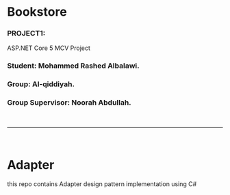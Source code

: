 # Bookstore

### PROJECT1: 
ASP.NET Core 5 MCV Project


### <b> Student:</b>  Mohammed Rashed Albalawi.
### <b> Group:</b>  Al-qiddiyah.
### <b> Group Supervisor:</b>  Noorah Abdullah.


<br />
<hr />
<br />

# Adapter
this repo contains Adapter design pattern implementation using C#
